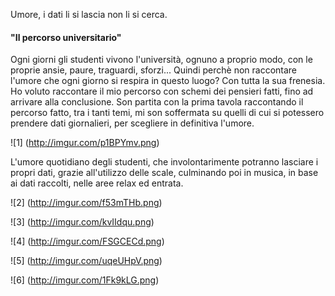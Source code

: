 Umore, i dati li si lascia non li si cerca.

#### "Il percorso universitario" 

Ogni giorni gli studenti vivono l'università, ognuno a proprio modo, con le proprie ansie, paure, traguardi, sforzi...
Quindi perchè non raccontare l'umore che ogni giorno si respira in questo luogo? Con tutta la sua frenesia. 
Ho voluto raccontare il mio percorso con schemi dei pensieri fatti, fino ad arrivare alla conclusione. 
Son partita con la prima tavola raccontando il percorso fatto, tra i tanti temi, mi son soffermata su quelli di cui si potessero prendere dati giornalieri, per scegliere in definitiva l'umore. 

![1] (http://imgur.com/p1BPYmv.png) 

L'umore quotidiano degli studenti, che involontarimente potranno lasciare i propri dati, grazie all'utilizzo delle scale, culminando poi in musica, in base ai dati raccolti, nelle aree relax ed entrata. 

![2] (http://imgur.com/f53mTHb.png) 

![3] (http://imgur.com/kvIIdqu.png) 

![4] (http://imgur.com/FSGCECd.png) 

![5] (http://imgur.com/uqeUHpV.png) 

![6] (http://imgur.com/1Fk9kLG.png) 

